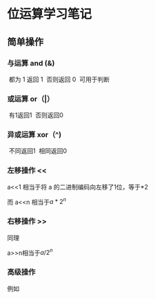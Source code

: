 # 位运算学习笔记

## 简单操作

### 	与运算	and (&)
​	都为 1 返回 1
​	否则返回 0
​	可用于判断

### 	或运算	or（|）
​	有1返回1
​	否则返回0

### 	异或运算	xor（^)
​	不同返回1
​	相同返回0

###	左移操作 <<
a<<1 相当于将 a 的二进制编码向左移了1位，等于*2

而 a<<n 相当于$a*2^n$

###	右移操作 >>
同理

a>>n相当于$a/2^n$

### 高级操作

例如